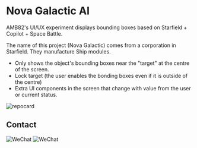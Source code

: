 # Nova Galactic AI 

AMB82's UI/UX experiment displays bounding boxes based on Starfield + Copilot + Space Battle.

The name of this project (Nova Galactic) comes from a corporation in Starfield. They manufacture Ship modules. 

* Only shows the object's bounding boxes near the "target" at the centre of the screen.
* Lock target (the user enables the bonding boxes even if it is outside of the centre)
* Extra UI components in the screen that change with value from the user or current status.

![repocard](https://github.com/ajsb85/novagalactic.ai/assets/663460/30cd05c1-00d7-4b88-8065-2fccf11c3494)

## Contact

![WeChat](https://raw.githubusercontent.com/ajsb85/vane.ai/main/press/contact-dark.png#gh-dark-mode-only)
![WeChat](https://raw.githubusercontent.com/ajsb85/vane.ai/main/press/contact-light.png#gh-light-mode-only)
